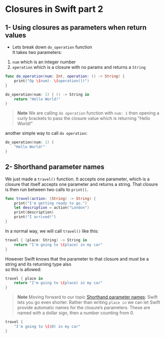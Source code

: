 # Closures in Swift part 2

## 1- Using closures as parameters when return values
- Lets break down `do_operation` function <br>
It takes two parameters:
1. `num` which is an integer number 
2. `operation` which is a closure with no params and returns a `String`

```swift
func do_operation(num: Int, operation: () -> String) {
    print("Op \(num)- \(operation())")
}

do_operation(num: 1) { () -> String in
    return "Hello World!"
}

```
> **Note**
> We are calling `do operation` function with `num: 1` then opening a curly brackets to pass the closure value which is returning "Hello World!" 

another simple way to call `do operation`:
```swift
do_operation(num: 1) {
    "Hello World!"
}
```

## 2- Shorthand parameter names
We just made a `travel()` function. It accepts one parameter, which is a closure that itself accepts one parameter and returns a string. That closure is then run between two calls to `print()`.

```swift
func travel(action: (String) -> String) {
    print("I'm getting ready to go.")
    let description = action("London")
    print(description)
    print("I arrived!")
}
```

In a normal way, we will call `travel()` like this:

```swift
travel { (place: String) -> String in
    return "I'm going to \(place) in my car"
}
```

However Swift knows that the parameter to that closure and must be a string and its returning type also <br>so this is allowed:

```swift
travel { place in
    return "I'm going to \(place) in my car"
}
```

> **Note**
> Moving forward to our topic [Shorthand parameter names](#2--Shorthand-parameter-names):
Swift lets you go even shorter. Rather than writing `place in` we can let Swift provide automatic names for the closure’s parameters. These are named with a dollar sign, then a number counting from 0.

```swift
travel {
    "I'm going to \($0) in my car"
}
```